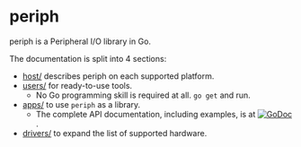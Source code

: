 # periph

periph is a Peripheral I/O library in Go.

The documentation is split into 4 sections:

* [host/](host/) describes periph on each supported platform.
* [users/](users/) for ready-to-use tools.
  * No Go programming skill is required at all. `go get` and run.
* [apps/](apps/) to use `periph` as a library.
  * The complete API documentation, including examples, is at
    [![GoDoc](https://godoc.org/periph.io/x/periph?status.svg)](https://godoc.org/periph.io/x/periph).
* [drivers/](drivers/) to expand the list of supported hardware.

